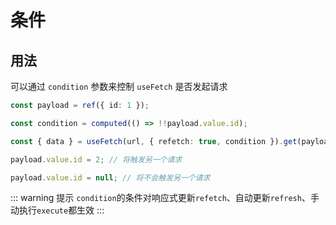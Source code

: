 # 条件

## 用法

可以通过 `condition` 参数来控制 `useFetch` 是否发起请求

```ts
const payload = ref({ id: 1 });

const condition = computed(() => !!payload.value.id);

const { data } = useFetch(url, { refetch: true, condition }).get(payload).json();

payload.value.id = 2; // 将触发另一个请求

payload.value.id = null; // 将不会触发另一个请求
```

::: warning 提示
`condition`的条件对响应式更新`refetch`、自动更新`refresh`、手动执行`execute`都生效
:::
